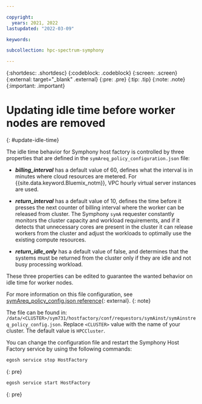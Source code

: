 ```yaml
---

copyright:
  years: 2021, 2022
lastupdated: "2022-03-09"

keywords: 

subcollection: hpc-spectrum-symphony

---
```


{:shortdesc: .shortdesc}
{:codeblock: .codeblock}
{:screen: .screen}
{:external: target="_blank" .external}
{:pre: .pre}
{:tip: .tip}
{:note: .note}
{:important: .important}

# Updating idle time before worker nodes are removed
{: #update-idle-time}

The idle time behavior for Symphony host factory is controlled by three properties that are defined in the `symAreq_policy_configuration.json` file:

- ***billing_interval*** has a default value of 60, defines what the interval is in minutes where cloud resources are metered. For {{site.data.keyword.Bluemix_notm}}, VPC hourly virtual server instances are used.

- ***return_interval*** has a default value of 10, defines the time before it presses the next counter of billing interval where the worker can be released from cluster. The Symphony `symA` requester constantly monitors the cluster capacity and workload requirements, and if it detects that unnecessary cores are present in the cluster it can release workers from the cluster and adjust the workloads to optimally use the existing compute resources.

- ***return_idle_only*** has a default value of false, and determines that the systems must be returned from the cluster only if they are idle and not busy processing workload.

These three properties can be edited to guarantee the wanted behavior on idle time for worker nodes.

For more information on this file configuration, see [symAreq_policy_config.json reference](https://www.ibm.com/docs/en/spectrum-symphony/7.3.1?topic=reference-symareq-policy-configjson){: external}.
{: note}

The file can be found in: `/data/<CLUSTER>/sym731/hostfactory/conf/requestors/symAinst/symAinstreq_policy_config.json`. Replace `<CLUSTER>` value with the name of your cluster. The default value is `HPCCluster`. 

You can change the configuration file and restart the Symphony Host Factory service by using the following commands:

```sh
egosh service stop HostFactory
```
{: pre}

```sh
egosh service start HostFactory
```
{: pre}

